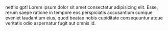 netflix gpt!
Lorem ipsum dolor sit amet consectetur adipisicing elit. Esse, rerum saepe ratione in tempore eos perspiciatis accusantium cumque eveniet laudantium eius, quod beatae nobis cupiditate consequuntur atque veritatis odio aspernatur fugit aut omnis id.
